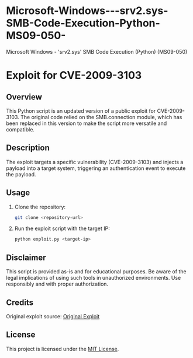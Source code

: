 # Microsoft-Windows---srv2.sys-SMB-Code-Execution-Python-MS09-050-
Microsoft Windows - 'srv2.sys' SMB Code Execution (Python) (MS09-050)

# Exploit for CVE-2009-3103

## Overview

This Python script is an updated version of a public exploit for CVE-2009-3103. The original code relied on the SMB.connection module, which has been replaced in this version to make the script more versatile and compatible.

## Description

The exploit targets a specific vulnerability (CVE-2009-3103) and injects a payload into a target system, triggering an authentication event to execute the payload.

## Usage

1. Clone the repository:

    ```bash
    git clone <repository-url>
    ```

2. Run the exploit script with the target IP:

    ```bash
    python exploit.py <target-ip>
    ```

## Disclaimer

This script is provided as-is and for educational purposes. Be aware of the legal implications of using such tools in unauthorized environments. Use responsibly and with proper authorization.

## Credits

Original exploit source: [Original Exploit]([https://github.com/ohnozzy/Exploit](https://www.exploit-db.com/exploits/40280))

## License

This project is licensed under the [MIT License](LICENSE).
